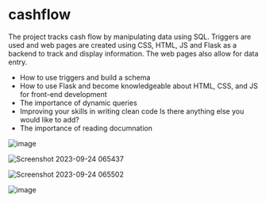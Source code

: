 
# cashflow
The project tracks cash flow by manipulating data using SQL. Triggers are used and web pages are created using CSS, HTML, JS and Flask as a backend to track and display information. The web pages also allow for data entry.

- How to use triggers and build a schema
- How to use Flask and become knowledgeable about HTML, CSS, and JS for front-end development
- The importance of dynamic queries
- Improving your skills in writing clean code Is there anything else you would like to add?
- The importance of reading documnation 



![image](https://github.com/MhmedRjb/cashFlowManagementsystem/assets/72052305/5e370eb8-532e-4408-91e5-7f16dba0d091)



![Screenshot 2023-09-24 065437](https://github.com/MhmedRjb/cashFlowManagementsystem/assets/72052305/12ff296d-3c22-430a-9006-0e22f4741f0c)



![Screenshot 2023-09-24 065502](https://github.com/MhmedRjb/cashFlowManagementsystem/assets/72052305/8e327105-8bdb-44f0-8d05-5bbafc8bee45)


![image](https://github.com/MhmedRjb/cashFlowManagementsystem/assets/72052305/7e825844-8aa7-402d-a37a-a248e20e4876)


